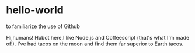 # hello-world
to familiarize the use of Github

Hi,humans!
Hubot here,I like Node.js and Coffeescript (that's what I'm made of!).
I've had tacos on the moon and find them far superior to Earth tacos.
